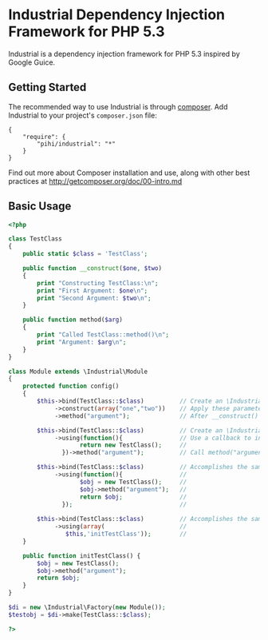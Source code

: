Industrial Dependency Injection Framework for PHP 5.3
=====================================================
Industrial is a dependency injection framework for PHP 5.3 inspired by Google 
Guice. 

Getting Started
---------------
The recommended way to use Industrial is through [composer](http://getcomposer.org). 
Add Industrial to your project's ``composer.json`` file:
    
    {
        "require": {
            "pihi/industrial": "*"
        }
    }

Find out more about Composer installation and use, along with other best
practices at http://getcomposer.org/doc/00-intro.md


Basic Usage
-----------
```php
<?php

class TestClass
{
    public static $class = 'TestClass';

    public function __construct($one, $two)
    {
        print "Constructing TestClass:\n";
        print "First Argument: $one\n";
        print "Second Argument: $two\n";
    }

    public function method($arg)
    {
        print "Called TestClass::method()\n";
        print "Argument: $arg\n";
    }
}

class Module extends \Industrial\Module
{
    protected function config()                
    {
        $this->bind(TestClass::$class)          // Create an \Industrial\Binder for \TestClass
             ->construct(array("one","two"))    // Apply these parameters to the constructor
             ->method("argument");              // After __construct() call method("argument")

        $this->bind(TestClass::$class)          // Create an \Industrial\Binder for \TestClass
             ->using(function(){                // Use a callback to instantiate object
                    return new TestClass();     //
               })->method("argument");          // Call method("argument") 

        $this->bind(TestClass::$class)          // Accomplishes the same as above
             ->using(function(){                //
                    $obj = new TestClass();     //
                    $obj->method("argument");   //
                    return $obj;                //
               });                              //
        
        $this->bind(TestClass::$class)          // Accomplishes the same as above
             ->using(array(                     // 
                $this,'initTestClass'));        //
    }

    public function initTestClass() {
        $obj = new TestClass();
        $obj->method("argument");
        return $obj;
    }
}

$di = new \Industrial\Factory(new Module());
$testobj = $di->make(TestClass::$class);

?>
```

